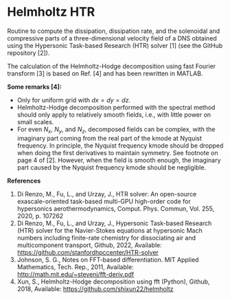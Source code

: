 # Helmholtz HTR
Routine to compute the dissipation, dissipation rate, and the solenoidal and compressive parts of a three-dimensional velocity field of a DNS obtained using the Hypersonic Task-based Research (HTR) solver [1] (see the GitHub repository [2]).
    
The calculation of the Helmholtz-Hodge decomposition using fast Fourier transform [3] is based on Ref. [4] and has been rewritten in MATLAB.

**Some remarks [4]:**
 * Only for uniform grid with $dx = dy = dz$.
 * Helmholtz-Hodge decomposition performed with the spectral method should only apply to relatively smooth fields, i.e., with little power on small scales.
 * For even $N_x$, $N_y$, and $N_z$, decomposed fields can be complex, with the imaginary part coming from the real part of the kmode at Nyquist frequency. In principle, the Nyquist frequency kmode should be dropped when doing the first derivatives to maintain symmetry. See footnote on page 4 of [2]. However, when the field is smooth enough, the imaginary part caused by the Nyquist frequency kmode should be negligible.

**References**
1. Di Renzo, M., Fu, L., and Urzay, J., HTR solver: An open-source exascale-oriented task-based multi-GPU high-order code for hypersonics aerothermodynamics, Comput. Phys. Commun, Vol. 255, 2020, p. 107262
2. Di Renzo, M., Fu, L., and Urzay, J., Hypersonic Task-based Research (HTR) solver for the Navier-Stokes equations at hypersonic Mach numbers including finite-rate chemistry for dissociating air and multicomponent transport, Github, 2022, Available: https://github.com/stanfordhpccenter/HTR-solver
3. Johnson, S. G., Notes on FFT-based differentiation. MIT Applied Mathematics, Tech. Rep., 2011, Available: http://math.mit.edu/~stevenj/fft-deriv.pdf
4. Xun, S., Helmholtz-Hodge decomposition using fft (Python), Github, 2018, Available: https://github.com/shixun22/helmholtz
